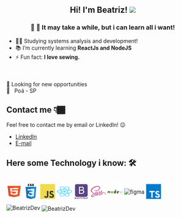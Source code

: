 <h2 align="center">Hi! I'm Beatriz! <img src="https://media.giphy.com/media/OBnIvqqpKFbZam9Wmj/giphy.gif" width="100px"></h2>
<h3 align="center">🚀 💛 It may take a while, but i can learn all i want!</h3>

- 👩🏾‍ Studying systems analysis and development!
- 📚 I’m currently learning **ReactJs and NodeJS**
- ⚡ Fun fact:  **I love sewing.**

<br><br>
🔎 Looking for new opportunities <br>
📍   Poá - SP <br>

## Contact me 👇🏾

Feel free to contact me by email or LinkedIn! 😉

- <a href="https://www.linkedin.com/in/beatriz-c-silva-santos-099b7373/">LinkedIn</a>
- <a href="beatrizcs96@hotmail.com">E-mail</a>

## Here some Technology i know: 🛠
<div style="display: inline_block"><br> 

<img align="center"  height="30" width="40" src="https://raw.githubusercontent.com/devicons/devicon/master/icons/html5/html5-original.svg" alt="html5">

<img align="center" src="https://raw.githubusercontent.com/devicons/devicon/master/icons/css3/css3-original-wordmark.svg" alt="css3" width="40" height="40">

<img align="center" src="https://raw.githubusercontent.com/devicons/devicon/master/icons/javascript/javascript-original.svg" alt="javascript" width="40" height="40">

<img align="center" alt="Rafa-React" height="30" width="40" src="https://raw.githubusercontent.com/devicons/devicon/master/icons/react/react-original.svg">

<img align="center" src="https://raw.githubusercontent.com/devicons/devicon/master/icons/bootstrap/bootstrap-plain-wordmark.svg" alt="bootstrap" width="40" height="40">

<img align="center" src="https://raw.githubusercontent.com/devicons/devicon/master/icons/sass/sass-original.svg" alt="sass" width="40" height="40">

<img align="center" src="https://raw.githubusercontent.com/devicons/devicon/master/icons/nodejs/nodejs-original-wordmark.svg" alt="nodejs" width="40" height="40">

<img align="center" src="https://www.vectorlogo.zone/logos/figma/figma-icon.svg" alt="figma" width="40" height="40">

<img align="center" src="https://raw.githubusercontent.com/devicons/devicon/9f4f5cdb393299a81125eb5127929ea7bfe42889/icons/typescript/typescript-original.svg" alt="typescript" width="40" height="40">

</div> 

<p><img align="left" src="https://github-readme-stats.vercel.app/api/top-langs?username=beatrizcssantos&show_icons=true&theme=dracula&hide_border=true&locale=en&layout=compact" alt="BeatrizDev" /></p>

<p>&nbsp;<img align="center" src="https://github-readme-stats.vercel.app/api?username=beatrizcssantos&show_icons=true&theme=dracula&hide_border=true&locale=en" alt="BeatrizDev" /></p>


